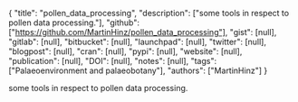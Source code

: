 {
  "title": "pollen_data_processing",
  "description": ["some tools in respect to pollen data processing."],
  "github": ["https://github.com/MartinHinz/pollen_data_processing"],
  "gist": [null],
  "gitlab": [null],
  "bitbucket": [null],
  "launchpad": [null],
  "twitter": [null],
  "blogpost": [null],
  "cran": [null],
  "pypi": [null],
  "website": [null],
  "publication": [null],
  "DOI": [null],
  "notes": [null],
  "tags": ["Palaeoenvironment and palaeobotany"],
  "authors": ["MartinHinz"]
}

<!-- Generated by csv2md.R – do not edit by hand -->

some tools in respect to pollen data processing.